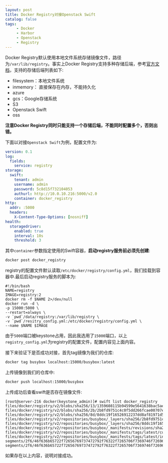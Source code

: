 ```yaml
---
layout: post
title: Docker Registry对接Openstack Swift
catalog: false
tags:
     - Docker
     - Harbor
     - Openstack
     - Registry
---
```


Docker Registry默认使用本地文件系统存储镜像文件，路径为`/var/lib/registry`。事实上Docker Registry支持多种存储后端，参考[官方文档](https://docs.docker.com/registry/configuration/)，支持的存储后端列表如下:

* filesystem：本地文件系统
* inmemory： 直接保存在内存，不能持久化
* azure
* gcs：Google存储系统
* S3
* Openstack Swift
* oss

**注意Docker Registry同时只能支持一个存储后端，不能同时配置多个，否则出错。**

下面以对接`Openstack Swift`为例，配置文件为:

```yaml
version: 0.1
log:
  fields:
    service: registry
storage:
  swift:
    tenant: admin
    username: admin
    password: 5c8d15f732104053
    authurl: http://10.0.10.216:5000/v2.0
    container: docker_registry
http:
  addr: :5000
  headers:
    X-Content-Type-Options: [nosniff]
health:
  storagedriver:
    enabled: true
    interval: 10s
    threshold: 3   
```

其中`container`参数指定使用的Swift容器，**启动registry服务前必须先创建**:

```bash
docker post docker_registry
```

registry的配置文件默认读取`/etc/docker/registry/config.yml`，我们挂载到容器中.最后启动registry服务的脚本为:

```
#!/bin/bash
NAME=registry
IMAGE=registry:2
docker rm -f $NAME 2>/dev/null
docker run -d \
-p 15000:5000 \
--restart=always \
-v `pwd`/data/registry:/var/lib/registry \
-v `pwd`/resitry_config.yml:/etc/docker/registry/config.yml \
--name $NAME $IMAGE
```

由于`5000`端口被keystone占用，因此我选用了`15000`端口，以上`registry_config.yml`为registry的配置文件，配置内容见上面内容。

接下来验证下是否成功对接，首先tag镜像为我们的仓库:

```bash
docker tag busybox localhost:15000/busybox:latest
```

上传镜像到我们的仓库中:

```bash
docker push localhost:15000/busybox
```

上传成功后查看swift是否存在镜像文件:

```
[root@server-216 docker(keystone_admin)]# swift list docker_registry
files/docker/registry/v2/blobs/sha256/13/1359608115b94599e5641638bac5aef1ddfaa79bb96057ebf41ebc8d33acf8a7/data
files/docker/registry/v2/blobs/sha256/2b/2b8fd9751c4c0f5dd266fcae00707e67a2545ef34f9a29354585f93dac906749/data
files/docker/registry/v2/blobs/sha256/8d/8ddc19f16526912237dd8af81971d5e4dd0587907234be2b83e249518d5b673f/data
files/docker/registry/v2/repositories/busybox/_layers/sha256/2b8fd9751c4c0f5dd266fcae00707e67a2545ef34f9a29354585f93dac906749/link
files/docker/registry/v2/repositories/busybox/_layers/sha256/8ddc19f16526912237dd8af81971d5e4dd0587907234be2b83e249518d5b673f/link
files/docker/registry/v2/repositories/busybox/_manifests/revisions/sha256/1359608115b94599e5641638bac5aef1ddfaa79bb96057ebf41ebc8d33acf8a7/link
files/docker/registry/v2/repositories/busybox/_manifests/tags/latest/current/link
files/docker/registry/v2/repositories/busybox/_manifests/tags/latest/index/sha256/1359608115b94599e5641638bac5aef1ddfaa79bb96057ebf41ebc8d33acf8a7/link
segments/2f6/46f636b65722f72656769737472792f76322f7265706f7369746f726965732f62757379626f782f5f75706c6f6164732f38613632643561662d363238622d346437302d383631352d3363613364343931303837632f64617461cf437c04fbdefc097c5950984261db23b345be8f4ddaeafb00b0e85498740177da39a3ee5e6b4b0d3255bfef95601890afd80709/0000000000000001
segments/2f6/46f636b65722f72656769737472792f76322f7265706f7369746f726965732f62757379626f782f5f75706c6f6164732f39396466333866612d653166312d343432662d393939342d6637346336363034623830322f64617461f2f622a0bf17bef3f2fae2745f7cec6f2d736a2384ea2ad0f56286fa76ff114dda39a3ee5e6b4b0d3255bfef95601890afd80709/0000000000000001
```

如果存在以上内容，说明对接成功。
